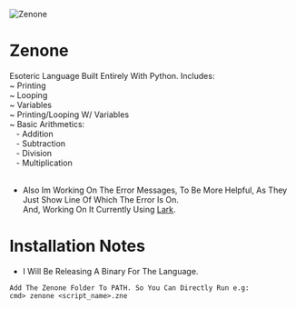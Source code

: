 ![Zenone](https://github.com/SirScripter/zenone/assets/129955960/2c16a9e1-a2f8-4e20-9ad4-5403b5aa83eb)
# Zenone 

Esoteric Language Built Entirely With Python.
Includes:<br>
  ~ Printing<br>
  ~ Looping<br>
  ~ Variables<br>
  ~ Printing/Looping W/ Variables<br>
  ~ Basic Arithmetics:<br>
    &nbsp;&nbsp;&nbsp;- Addition<br>
    &nbsp;&nbsp;&nbsp;- Subtraction<br>
    &nbsp;&nbsp;&nbsp;- Division<br>
    &nbsp;&nbsp;&nbsp;- Multiplication<br><br>

- Also Im Working On The Error Messages, To Be More Helpful, As They Just Show Line Of Which The Error Is On.<br>
  And, Working On It Currently Using [Lark](https://pypi.org/project/lark/).<br>

# Installation Notes
- I Will Be Releasing A Binary For The Language.<br>
```
Add The Zenone Folder To PATH. So You Can Directly Run e.g:
cmd> zenone <script_name>.zne
```
